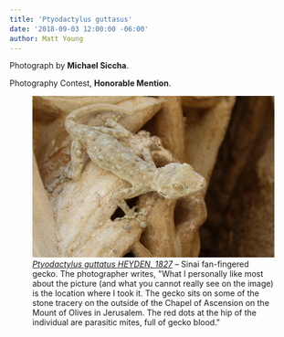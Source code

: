 ```yaml
---
title: 'Ptyodactylus guttasus'
date: '2018-09-03 12:00:00 -06:00'
author: Matt Young
---
```

Photograph by **Michael Siccha**.

Photography Contest, **Honorable Mention**.

<figure>
<img src="/uploads/2018/Siccha.Ptyodactylus_guttasus_on_Chapel_of_Ascension.jpg" alt="Sinai fan-fingered gecko"/>
<figcaption>
<a href="http://reptile-database.reptarium.cz/species?genus=Ptyodactylus&species=guttatus"><i>Ptyodactylus guttatus HEYDEN, 1827</i></a> &ndash; Sinai fan-fingered gecko. The photographer writes, "What I personally like most about the picture (and what you cannot really see on the image) is the location where I took it. The gecko sits on some of the stone tracery on the outside of the Chapel of Ascension on the Mount of Olives in Jerusalem. The red dots at the hip of the individual are parasitic mites, full of gecko blood."</figcaption>
</figure>

